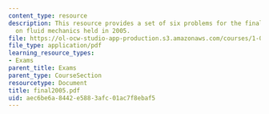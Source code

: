 ```yaml
---
content_type: resource
description: This resource provides a set of six problems for the final examination
  on fluid mechanics held in 2005.
file: https://ol-ocw-studio-app-production.s3.amazonaws.com/courses/1-060-engineering-mechanics-ii-spring-2006/aec6be6a8442e5883afc01ac7f8ebaf5_final2005.pdf
file_type: application/pdf
learning_resource_types:
- Exams
parent_title: Exams
parent_type: CourseSection
resourcetype: Document
title: final2005.pdf
uid: aec6be6a-8442-e588-3afc-01ac7f8ebaf5
---
```

